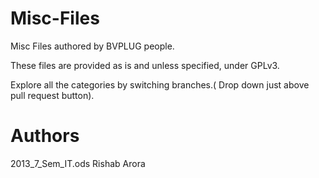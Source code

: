 Misc-Files
==========

Misc Files authored by BVPLUG people.  

These files are provided as is and unless specified, under GPLv3.  

Explore all the categories by switching branches.( Drop down just above pull
request button).  


Authors
===
2013_7_Sem_IT.ods Rishab Arora
